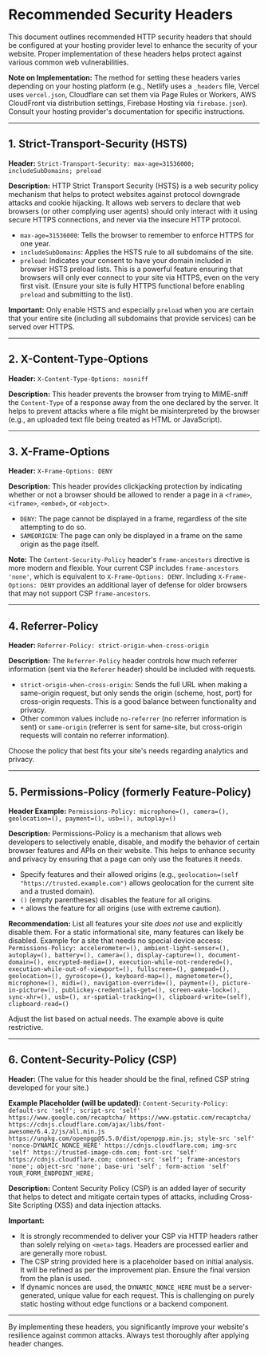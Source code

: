# Recommended Security Headers

This document outlines recommended HTTP security headers that should be configured at your hosting provider level to enhance the security of your website. Proper implementation of these headers helps protect against various common web vulnerabilities.

**Note on Implementation:** The method for setting these headers varies depending on your hosting platform (e.g., Netlify uses a `_headers` file, Vercel uses `vercel.json`, Cloudflare can set them via Page Rules or Workers, AWS CloudFront via distribution settings, Firebase Hosting via `firebase.json`). Consult your hosting provider's documentation for specific instructions.

---

## 1. Strict-Transport-Security (HSTS)

**Header:**
`Strict-Transport-Security: max-age=31536000; includeSubDomains; preload`

**Description:**
HTTP Strict Transport Security (HSTS) is a web security policy mechanism that helps to protect websites against protocol downgrade attacks and cookie hijacking. It allows web servers to declare that web browsers (or other complying user agents) should only interact with it using secure HTTPS connections, and never via the insecure HTTP protocol.

*   `max-age=31536000`: Tells the browser to remember to enforce HTTPS for one year.
*   `includeSubDomains`: Applies the HSTS rule to all subdomains of the site.
*   `preload`: Indicates your consent to have your domain included in browser HSTS preload lists. This is a powerful feature ensuring that browsers will only ever connect to your site via HTTPS, even on the very first visit. (Ensure your site is fully HTTPS functional before enabling `preload` and submitting to the list).

**Important:** Only enable HSTS and especially `preload` when you are certain that your entire site (including all subdomains that provide services) can be served over HTTPS.

---

## 2. X-Content-Type-Options

**Header:**
`X-Content-Type-Options: nosniff`

**Description:**
This header prevents the browser from trying to MIME-sniff the `Content-Type` of a response away from the one declared by the server. It helps to prevent attacks where a file might be misinterpreted by the browser (e.g., an uploaded text file being treated as HTML or JavaScript).

---

## 3. X-Frame-Options

**Header:**
`X-Frame-Options: DENY`

**Description:**
This header provides clickjacking protection by indicating whether or not a browser should be allowed to render a page in a `<frame>`, `<iframe>`, `<embed>`, or `<object>`.

*   `DENY`: The page cannot be displayed in a frame, regardless of the site attempting to do so.
*   `SAMEORIGIN`: The page can only be displayed in a frame on the same origin as the page itself.

**Note:** The `Content-Security-Policy` header's `frame-ancestors` directive is more modern and flexible. Your current CSP includes `frame-ancestors 'none'`, which is equivalent to `X-Frame-Options: DENY`. Including `X-Frame-Options: DENY` provides an additional layer of defense for older browsers that may not support CSP `frame-ancestors`.

---

## 4. Referrer-Policy

**Header:**
`Referrer-Policy: strict-origin-when-cross-origin`

**Description:**
The `Referrer-Policy` header controls how much referrer information (sent via the `Referer` header) should be included with requests.

*   `strict-origin-when-cross-origin`: Sends the full URL when making a same-origin request, but only sends the origin (scheme, host, port) for cross-origin requests. This is a good balance between functionality and privacy.
*   Other common values include `no-referrer` (no referrer information is sent) or `same-origin` (referrer is sent for same-site, but cross-origin requests will contain no referrer information).

Choose the policy that best fits your site's needs regarding analytics and privacy.

---

## 5. Permissions-Policy (formerly Feature-Policy)

**Header Example:**
`Permissions-Policy: microphone=(), camera=(), geolocation=(), payment=(), usb=(), autoplay=()`

**Description:**
Permissions-Policy is a mechanism that allows web developers to selectively enable, disable, and modify the behavior of certain browser features and APIs on their website. This helps to enhance security and privacy by ensuring that a page can only use the features it needs.

*   Specify features and their allowed origins (e.g., `geolocation=(self "https://trusted.example.com")` allows geolocation for the current site and a trusted domain).
*   `()` (empty parentheses) disables the feature for all origins.
*   `*` allows the feature for all origins (use with extreme caution).

**Recommendation:** List all features your site *does not* use and explicitly disable them. For a static informational site, many features can likely be disabled.
Example for a site that needs no special device access:
`Permissions-Policy: accelerometer=(), ambient-light-sensor=(), autoplay=(), battery=(), camera=(), display-capture=(), document-domain=(), encrypted-media=(), execution-while-not-rendered=(), execution-while-out-of-viewport=(), fullscreen=(), gamepad=(), geolocation=(), gyroscope=(), keyboard-map=(), magnetometer=(), microphone=(), midi=(), navigation-override=(), payment=(), picture-in-picture=(), publickey-credentials-get=(), screen-wake-lock=(), sync-xhr=(), usb=(), xr-spatial-tracking=(), clipboard-write=(self), clipboard-read=()`

Adjust the list based on actual needs. The example above is quite restrictive.

---

## 6. Content-Security-Policy (CSP)

**Header:**
(The value for this header should be the final, refined CSP string developed for your site.)

**Example Placeholder (will be updated):**
`Content-Security-Policy: default-src 'self'; script-src 'self' https://www.google.com/recaptcha/ https://www.gstatic.com/recaptcha/ https://cdnjs.cloudflare.com/ajax/libs/font-awesome/6.4.2/js/all.min.js https://unpkg.com/openpgp@5.5.0/dist/openpgp.min.js; style-src 'self' 'nonce-DYNAMIC_NONCE_HERE' https://cdnjs.cloudflare.com; img-src 'self' https://trusted-image-cdn.com; font-src 'self' https://cdnjs.cloudflare.com; connect-src 'self'; frame-ancestors 'none'; object-src 'none'; base-uri 'self'; form-action 'self' YOUR_FORM_ENDPOINT_HERE;`

**Description:**
Content Security Policy (CSP) is an added layer of security that helps to detect and mitigate certain types of attacks, including Cross-Site Scripting (XSS) and data injection attacks.

**Important:**
*   It is strongly recommended to deliver your CSP via HTTP headers rather than solely relying on `<meta>` tags. Headers are processed earlier and are generally more robust.
*   The CSP string provided here is a placeholder based on initial analysis. It will be refined as per the improvement plan. Ensure the final version from the plan is used.
*   If dynamic nonces are used, the `DYNAMIC_NONCE_HERE` must be a server-generated, unique value for each request. This is challenging on purely static hosting without edge functions or a backend component.

---

By implementing these headers, you significantly improve your website's resilience against common attacks. Always test thoroughly after applying header changes.
```
